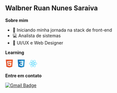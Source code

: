 **Walbner Ruan Nunes Saraiva**
-
**Sobre mim**

 - :rocket: Iniciando minha jornada na stack de front-end
 - :computer: Analista de sistemas
 - :art: UI/UX e Web Designer

 **Learning** 

 <img height="26" alt="HTML" src="https://raw.githubusercontent.com/devicons/devicon/master/icons/html5/html5-original.svg"> &nbsp;
<img height="26" alt="CSS" src="https://raw.githubusercontent.com/devicons/devicon/master/icons/css3/css3-original.svg"> &nbsp;
<img height="26" alt="React" src="https://raw.githubusercontent.com/devicons/devicon/master/icons/react/react-original.svg"> &nbsp;

**Entre em contato**

[![Gmail Badge](https://img.shields.io/badge/GMAIL-%23DC322F.svg?&style=for-the-badge&logo=gmail&logoColor=white)](mailto:wroche.ifce@gmail.com)

